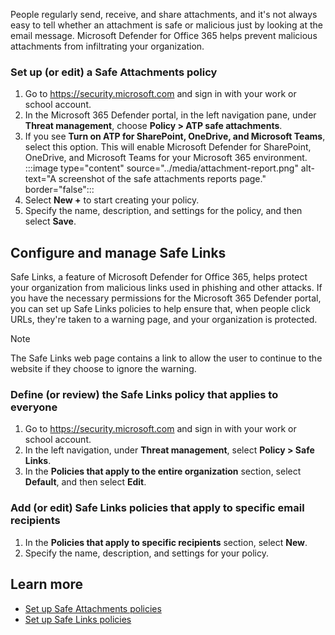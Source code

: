 People regularly send, receive, and share attachments, and it's not always easy to tell whether an attachment is safe or malicious just by looking at the email message. Microsoft Defender for Office 365 helps prevent malicious attachments from infiltrating your organization.

### Set up (or edit) a Safe Attachments policy

1. Go to <https://security.microsoft.com> and sign in with your work or school account.
1. In the Microsoft 365 Defender portal, in the left navigation pane, under **Threat management**, choose **Policy > ATP safe attachments**.
1. If you see **Turn on ATP for SharePoint, OneDrive, and Microsoft Teams**, select this option. This will enable Microsoft Defender for SharePoint, OneDrive, and Microsoft Teams for your Microsoft 365 environment.
   :::image type="content" source="../media/attachment-report.png" alt-text="A screenshot of the safe attachments reports page." border="false":::
1. Select **New +** to start creating your policy.
1. Specify the name, description, and settings for the policy, and then select **Save**.

## Configure and manage Safe Links

Safe Links, a feature of Microsoft Defender for Office 365, helps protect your organization from malicious links used in phishing and other attacks. If you have the necessary permissions for the Microsoft 365 Defender portal, you can set up Safe Links policies to help ensure that, when people click URLs, they're taken to a warning page, and your organization is protected.

>[!NOTE]
> The Safe Links web page contains a link to allow the user to continue to the website if they choose to ignore the warning.

### Define (or review) the Safe Links policy that applies to everyone

1. Go to <https://security.microsoft.com> and sign in with your work or school account.
1. In the left navigation, under **Threat management**, select **Policy > Safe Links**.
1. In the **Policies that apply to the entire organization** section, select **Default**, and then select **Edit**.

### Add (or edit) Safe Links policies that apply to specific email recipients

1. In the **Policies that apply to specific recipients** section, select **New**.
1. Specify the name, description, and settings for your policy.

## Learn more

- [Set up Safe Attachments policies](/microsoft-365/security/office-365-security/set-up-atp-safe-attachments-policies?azure-portal=true)
- [Set up Safe Links policies](/microsoft-365/security/office-365-security/set-up-atp-safe-links-policies?azure-portal=true)
